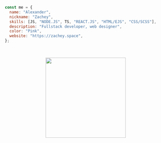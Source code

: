 ```js
const me = {
  name: "Alexander",
  nickname: "Zachey",
  skills: [JS, "NODE.JS", TS, "REACT.JS", "HTML/EJS", "CSS/SCSS"],
  description: "Fullstack developer, web designer",
  color: "Pink",
  website: "https://zachey.space",
};
```
<br>
<p align="center">
  <img src="https://github.com/zachey01/zachey01/assets/63107653/4bc936a4-c3a0-4848-a7be-7a5010cdc8aa" height="250" >
</p>

